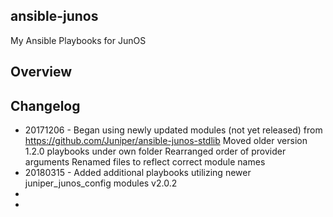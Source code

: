 ## ansible-junos
My Ansible Playbooks for JunOS

## Overview

## Changelog
- 20171206 - Began using newly updated modules (not yet released) from https://github.com/Juniper/ansible-junos-stdlib
		     Moved older version 1.2.0 playbooks under own folder
		     Rearranged order of provider arguments
		     Renamed files to reflect correct module names
- 20180315 - Added additional playbooks utilizing newer juniper_junos_config modules v2.0.2
-
-
